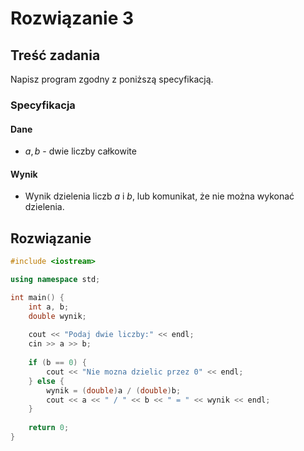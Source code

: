 # Rozwiązanie 3

## Treść zadania

Napisz program zgodny z poniższą specyfikacją.

### Specyfikacja

#### Dane

* $a, b$ - dwie liczby całkowite

#### Wynik

* Wynik dzielenia liczb $a$ i $b$, lub komunikat, że nie można wykonać dzielenia.

## Rozwiązanie

```cpp
#include <iostream>

using namespace std;

int main() {
    int a, b;
    double wynik;
    
    cout << "Podaj dwie liczby:" << endl;
    cin >> a >> b;
    
    if (b == 0) {
        cout << "Nie mozna dzielic przez 0" << endl;
    } else {
        wynik = (double)a / (double)b;
        cout << a << " / " << b << " = " << wynik << endl;
    }
    
    return 0;
}
```
